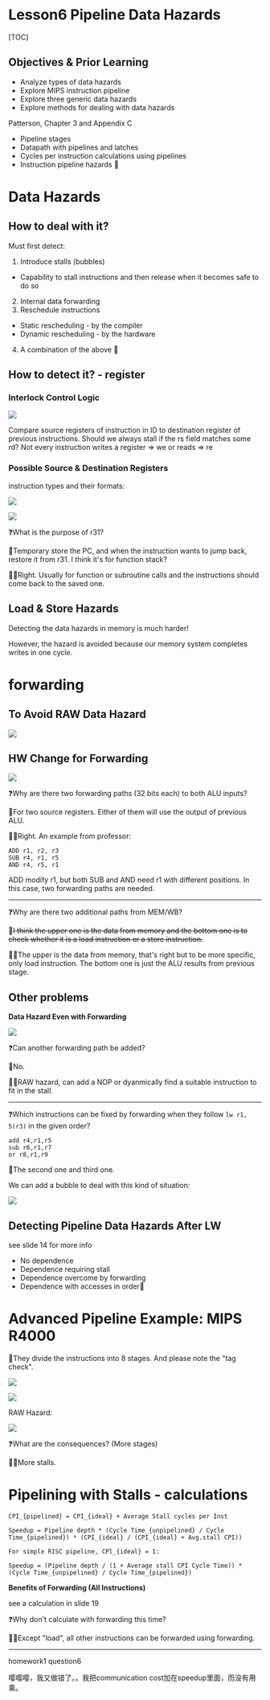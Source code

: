 # Lesson6 Pipeline Data Hazards

[TOC]

## Objectives &  Prior Learning

* Analyze types of data hazards
* Explore MIPS instruction pipeline
* Explore three generic data hazards
* Explore methods for dealing with data hazards


Patterson, Chapter 3 and Appendix C
* Pipeline stages
* Datapath with pipelines and latches
* Cycles per instruction calculations using pipelines 
* Instruction pipeline hazards


# Data Hazards

## How to deal with it?

Must first detect:
1. Introduce stalls (bubbles)
  * Capability to stall instructions and then release when it becomes safe to do so
2. Internal data forwarding
3. Reschedule instructions
  * Static rescheduling - by the compiler
  * Dynamic rescheduling - by the hardware
4. A combination of the above


## How to detect it? - register

### Interlock Control Logic

![](image/2020-09-12-interlock-control-logic.jpg)

Compare source registers of instruction in ID to destination register of previous instructions. Should we always stall if the rs field matches some rd? Not every instruction writes a register ⇒ we or reads ⇒ re

### Possible Source & Destination Registers

instruction types and their formats:

![](image/2020-09-05-instruction-formats.jpg)

![](image/2020-09-12-instruction-with-source-destination.jpg)


❓What is the purpose of r31?

🤔Temporary store the PC, and when the instruction wants to jump back, restore it from r31. I think it's for function stack?

👨‍🏫Right. Usually for function or subroutine calls and the instructions should come back to the saved one.

## Load & Store Hazards

Detecting the data hazards in memory is much harder!

However, the hazard is avoided because our memory system completes writes in one cycle.


# forwarding


## To Avoid RAW Data Hazard

![](image/2020-09-12-forwarding.jpg)

##  HW Change for Forwarding

![](image/2020-09-12-forwarding-hardware.jpg)


❓Why are there two forwarding paths (32 bits each) to both ALU inputs?


🤔For two source registers. Either of them will use the output of previous ALU.

👨‍🏫Right. An example from professor:

```
ADD r1, r2, r3
SUB r4, r1, r5
AND r4, r5, r1
```
ADD modify r1, but both SUB and AND need r1 with different positions. In this case, two forwarding paths are needed.


---

❓Why are there two additional paths from MEM/WB?

🤔~~I think the upper one is the data from memory and the bottom one is to check whether it is a load instruction or a store instruction.~~

👨‍🏫The upper is the data from memory, that's right but to be more specific, only load instruction. The bottom one is just the ALU results from previous stage.

## Other problems

**Data Hazard Even with Forwarding**

![](image/2020-09-12-data-hazard-even-with-forwarding.jpg)


❓Can another forwarding path be added?

🤔No.

👨‍🏫RAW hazard, can add a NOP or dyanmically find a suitable instruction to fit in the stall.

---

❓Which instructions can be fixed by forwarding when they follow `lw r1, 5(r3)` in
the given order?

```assembly
add r4,r1,r5 
sub r6,r1,r7 
or r8,r1,r9
```

🤔The second one and third one.


We can add a bubble to deal with this kind of situation:

![](image/2020-09-12-add-bubble-to-solve-data-hazard.jpg)


## Detecting Pipeline Data Hazards After LW

see slide 14 for more info

* No dependence
* Dependence requiring stall
* Dependence overcome by forwarding
* Dependence with accesses in order


# Advanced Pipeline Example: MIPS R4000

👧They divide the instructions into 8 stages. And please note the "tag check".

![](image/2020-09-12-MIPS-R4000-1.jpg)

![](image/2020-09-12-MIPS-R4000-2.jpg)

RAW Hazard:

![](image/2020-09-12-MIPS-R4000-3.jpg)

❓What are the consequences? (More stages)

👨‍🏫More stalls.

# Pipelining with Stalls - calculations

```
CPI_{pipelined} = CPI_{ideal} + Average Stall cycles per Inst

Speedup = Pipeline depth * (Cycle Time_{unpipelined} / Cycle Time_{pipelined}) * (CPI_{ideal} / (CPI_{ideal} + Avg.stall CPI))

For simple RISC pipeline, CPl_{ideal} = 1:

Speedup = (Pipeline depth / (1 + Average stall CPI Cycle Time)) * (Cycle Time_{unpipelined} / Cycle Time_{pipelined}) 

```

**Benefits of Forwarding (All Instructions)**

see a calculation in slide 19 

❓Why don't calculate with forwarding this time?

👨‍🏫Except "load", all other instructions can be forwarded using forwarding.


---

homework1 question6

嘤嘤嘤，我又做错了。。我把communication cost加在speedup里面，而没有用乘。